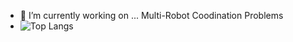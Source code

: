 

<!--
**MikeZheng777/MikeZheng777** is a ✨ _special_ ✨ repository because its `README.md` (this file) appears on your GitHub profile.

Here are some ideas to get you started:

- 🔭 I’m currently working on ...
- 🌱 I’m currently learning ...
- 👯 I’m looking to collaborate on ...
- 🤔 I’m looking for help with ...
- 💬 Ask me about ...
- 📫 How to reach me: ...
- 😄 Pronouns: ...
- ⚡ Fun fact: ...
-->
- 💬 I’m currently working on ... Multi-Robot Coodination Problems
- ![Top Langs](https://github-readme-stats.vercel.app/api/top-langs/?username=anuraghazra&layout=compact)
